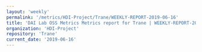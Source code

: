 ```yaml
---
layout: 'weekly'
permalink: '/metrics/HDI-Project/Trane/WEEKLY-REPORT-2019-06-16'
title: 'DAI Lab OSS Metrics Metrics report for Trane | WEEKLY-REPORT-2019-06-16'
organization: 'HDI-Project'
repository: 'Trane'
current_date: '2019-06-16'
---
```

